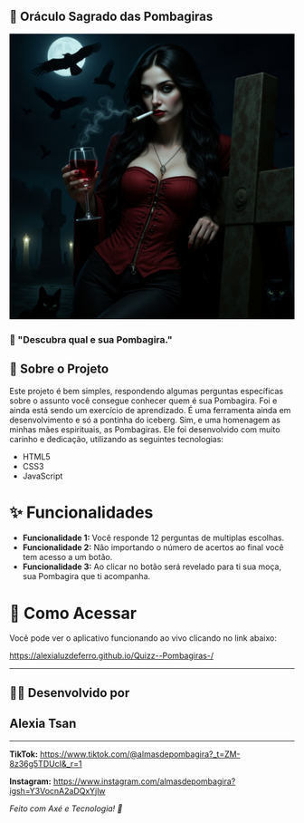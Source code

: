 ## 🙏 Oráculo Sagrado das Pombagiras

![Descrição da imagem](https://raw.githubusercontent.com/alexialuzdeferro/Quizz--Pombagiras-/refs/heads/main/assets/undefined_An_Artgerm-style_hyp.png )


### 💃 "Descubra qual e sua Pombagira."



## 📖 Sobre o Projeto

Este projeto é bem simples, respondendo algumas perguntas específicas sobre o assunto você consegue conhecer quem é sua Pombagira. Foi e ainda está sendo um exercício de aprendizado. É uma ferramenta ainda em desenvolvimento e só a pontinha do iceberg. Sim, e uma homenagem as minhas mães espirituais, as Pombagiras. Ele foi desenvolvido com muito carinho e dedicação, utilizando as seguintes tecnologias:

*   HTML5
*   CSS3
*   JavaScript

# ✨ Funcionalidades

*   **Funcionalidade 1:** Você responde 12 perguntas de multiplas escolhas.
*   **Funcionalidade 2:** Não importando o número de acertos ao final você tem acesso a um botão.
*   **Funcionalidade 3:** Ao clicar no botão será revelado para ti sua moça,  sua Pombagira que ti acompanha.

# 🚀 Como Acessar

Você pode ver o aplicativo funcionando ao vivo clicando no link abaixo:

https://alexialuzdeferro.github.io/Quizz--Pombagiras-/

---

## 👩‍💻 Desenvolvido por

## Alexia Tsan

---

**TikTok:** 
https://www.tiktok.com/@almasdepombagira?_t=ZM-8z36g5TDUcI&_r=1

**Instagram:** 
https://www.instagram.com/almasdepombagira?igsh=Y3VocnA2aDQxYjlw

*Feito com Axé e Tecnologia! 🌹*
